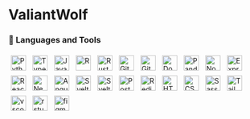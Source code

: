 # ValiantWolf

<!--
**ValiantWolf/ValiantWolf** is a ✨ _special_ ✨ repository because its `README.md` (this file) appears on your GitHub profile.

Here are some ideas to get you started:

- 🔭 I’m currently working on ...
- 🌱 I’m currently learning ...
- 👯 I’m looking to collaborate on ...
- 🤔 I’m looking for help with ...
- 💬 Ask me about ...
- 📫 How to reach me: ...
- 😄 Pronouns: ...
- ⚡ Fun fact: ...
-->

### 🧰 Languages and Tools

<img align="left" alt="Python" width="30px" style="padding:5px;" src="https://cdn.jsdelivr.net/gh/devicons/devicon/icons/python/python-original.svg"/>
<img align="left" alt="TypeScript" width="30px" style="padding:5px;" src="https://cdn.jsdelivr.net/gh/devicons/devicon/icons/typescript/typescript-original.svg" />
<img align="left" alt="JavaScript" width="30px" style="padding:5px;" src="https://cdn.jsdelivr.net/gh/devicons/devicon/icons/javascript/javascript-original.svg" />
<img align="left" alt="R" width="30px" style="padding:5px;" src="https://cdn.jsdelivr.net/gh/devicons/devicon/icons/r/r-original.svg" />
<img align="left" alt="Rust" width="30px" style="padding:5px;" src="https://cdn.jsdelivr.net/gh/devicons/devicon/icons/rust/rust-plain.svg" />

<img align="left" alt="Git" width="30px" style="padding:5px;" src="https://cdn.jsdelivr.net/gh/devicons/devicon/icons/git/git-original.svg" />
<img align="left" alt="Github" width="30px" style="padding:5px;" src="https://cdn.jsdelivr.net/gh/devicons/devicon/icons/github/github-original.svg" />
<img align="left" alt="Docker" width="30px" style="padding:5px;" src="https://cdn.jsdelivr.net/gh/devicons/devicon/icons/docker/docker-original.svg" />

<img align="left" alt="Pandas" width="30px" style="padding:5px;" src="https://cdn.jsdelivr.net/gh/devicons/devicon/icons/pandas/pandas-original.svg" />
<img align="left" alt="NodeJS" width="30px" style="padding:5px;" src="https://cdn.jsdelivr.net/gh/devicons/devicon/icons/nodejs/nodejs-original.svg" />
<img align="left" alt="Express" width="30px" style="padding:5px;" src="https://cdn.jsdelivr.net/gh/devicons/devicon/icons/express/express-original.svg" />
<img align="left" alt="React" width="30px" style="padding:5px;" src="https://cdn.jsdelivr.net/gh/devicons/devicon/icons/react/react-original.svg" />
<img align="left" alt="Nextjs" width="30px" style="padding:5px;" src="https://cdn.jsdelivr.net/gh/devicons/devicon/icons/nextjs/nextjs-original.svg" />
<img align="left" alt="Angular" width="30px" style="padding:5px;" src="https://cdn.jsdelivr.net/gh/devicons/devicon/icons/angularjs/angularjs-original.svg" />
<img align="left" alt="Svelte" width="30px" style="padding:5px;" src="https://cdn.jsdelivr.net/gh/devicons/devicon/icons/svelte/svelte-original.svg" />

<img align="left" alt="Svelte" width="30px" style="padding:5px;" src="https://cdn.jsdelivr.net/gh/devicons/devicon/icons/svelte/svelte-original.svg" />
<img align="left" alt="Postgresql" width="30px" style="padding:5px;" src="https://cdn.jsdelivr.net/gh/devicons/devicon/icons/postgresql/postgresql-original.svg" />
<img align="left" alt="Redis" width="30px" style="padding:5px;" src="https://cdn.jsdelivr.net/gh/devicons/devicon/icons/redis/redis-original.svg" />

<img align="left" alt="HTML" width="30px" style="padding:5px;" src="https://cdn.jsdelivr.net/gh/devicons/devicon/icons/html5/html5-original.svg" />
<img align="left" alt="CSS" width="30px" style="padding:5px;" src="https://cdn.jsdelivr.net/gh/devicons/devicon/icons/css3/css3-original.svg" />
<img align="left" alt="Sass" width="30px" style="padding:5px;" src="https://cdn.jsdelivr.net/gh/devicons/devicon/icons/sass/sass-original.svg" />
<img align="left" alt="Tailwindcss" width="30px" style="padding:5px;" src="https://cdn.jsdelivr.net/gh/devicons/devicon/icons/tailwindcss/tailwindcss-plain.svg" />

<img align="left" alt="vscode" width="30px" style="padding:5px;" src="https://cdn.jsdelivr.net/gh/devicons/devicon/icons/vscode/vscode-original.svg" />
<img align="left" alt="rstudio" width="30px" style="padding:5px;" src="https://cdn.jsdelivr.net/gh/devicons/devicon/icons/rstudio/rstudio-original.svg" />
<img align="left" alt="figma" width="30px" style="padding:5px;" src="https://cdn.jsdelivr.net/gh/devicons/devicon/icons/figma/figma-original.svg" />

<!-- ### 📊 Stats

<div style="display: flex; flex-direction: row; flex-wrap: wrap;">

   <picture>
      <source media="(prefers-color-scheme: dark)" srcset="https://github-readme-stats.vercel.app/api?username=ValiantWolf&count_private=true&show_icons=true&hide=stars&theme=tokyonight">
      <img alt="Most Used Languages" src="https://github-readme-stats.vercel.app/api?username=ValiantWolf&count_private=true&show_icons=true&hide=stars&theme=buefy" height=175 >
   </picture>

   <picture>
      <source media="(prefers-color-scheme: dark)" srcset="https://github-readme-stats.vercel.app/api/top-langs/?username=ValiantWolf&layout=compact&theme=tokyonight">
      <img alt="Most Used Languages" src="https://github-readme-stats.vercel.app/api/top-langs/?username=ValiantWolf&layout=compact&theme=buefy" height=175>
   </picture>
</div> -->

<!-- May use later -->
<!-- <img alt="Most Used Languages" src="https://github-readme-stats.vercel.app/api/pin/?username=ValiantWolf&repo=reponame" height=150 > -->
